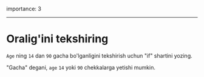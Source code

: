 importance: 3

---

# Oralig'ini tekshiring

`Age` ning `14` dan `90` gacha bo'lganligini tekshirish uchun "if" shartini yozing.

"Gacha" degani, `age` `14` yoki `90` chekkalarga yetishi mumkin.
